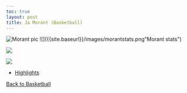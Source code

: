 ```yaml
---
toc: true
layout: post
title: Ja Morant (Basketball)
---
```


![]({{site.baseurl}}/images/morant.jpg "Morant pic")
![]({{site.baseurl}}/images/morantstats.png"Morant stats")


![](vscode-remote://wsl%2Bubuntu/mnt/c/Users/rohan/vscode/FrontendRepository/images/morant.jpg)

![](vscode-remote://wsl%2Bubuntu/mnt/c/Users/rohan/vscode/FrontendRepository/images/morantstats.png)

- [Highlights](https://www.youtube.com/watch?v=U-ARxuWLh9c&ab_channel=NBA)

[Back to Basketball](https://rohanagr.github.io/FrontendRepository/Basketball/)
